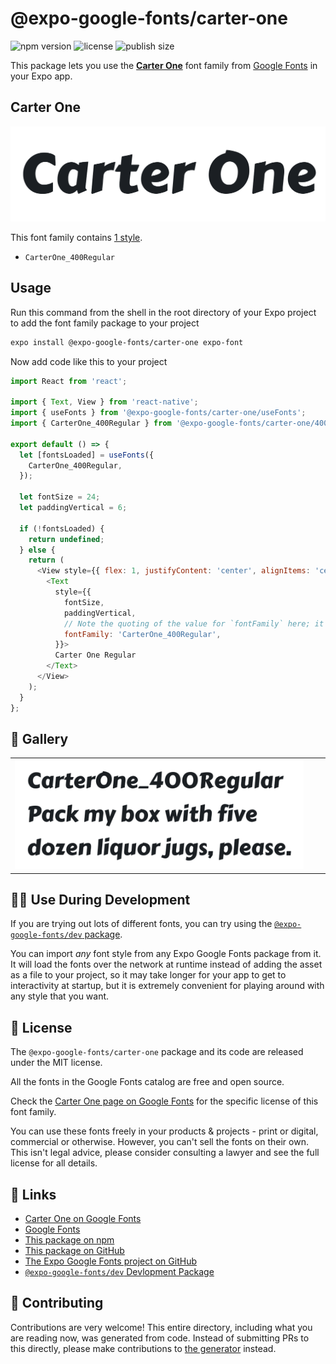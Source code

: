 # @expo-google-fonts/carter-one

![npm version](https://flat.badgen.net/npm/v/@expo-google-fonts/carter-one)
![license](https://flat.badgen.net/github/license/expo/google-fonts)
![publish size](https://flat.badgen.net/packagephobia/install/@expo-google-fonts/carter-one)

This package lets you use the [**Carter One**](https://fonts.google.com/specimen/Carter+One) font family from [Google Fonts](https://fonts.google.com/) in your Expo app.

## Carter One

![Carter One](./font-family.png)

This font family contains [1 style](#-gallery).

- `CarterOne_400Regular`

## Usage

Run this command from the shell in the root directory of your Expo project to add the font family package to your project
```sh
expo install @expo-google-fonts/carter-one expo-font
```

Now add code like this to your project
```js
import React from 'react';

import { Text, View } from 'react-native';
import { useFonts } from '@expo-google-fonts/carter-one/useFonts';
import { CarterOne_400Regular } from '@expo-google-fonts/carter-one/400Regular';

export default () => {
  let [fontsLoaded] = useFonts({
    CarterOne_400Regular,
  });

  let fontSize = 24;
  let paddingVertical = 6;

  if (!fontsLoaded) {
    return undefined;
  } else {
    return (
      <View style={{ flex: 1, justifyContent: 'center', alignItems: 'center' }}>
        <Text
          style={{
            fontSize,
            paddingVertical,
            // Note the quoting of the value for `fontFamily` here; it expects a string!
            fontFamily: 'CarterOne_400Regular',
          }}>
          Carter One Regular
        </Text>
      </View>
    );
  }
};

```

## 🔡 Gallery


||||
|-|-|-|
|![CarterOne_400Regular](.//400Regular/CarterOne_400Regular.ttf.png)||||


## 👩‍💻 Use During Development

If you are trying out lots of different fonts, you can try using the [`@expo-google-fonts/dev` package](https://github.com/expo/google-fonts/tree/master/font-packages/dev#readme).

You can import *any* font style from any Expo Google Fonts package from it. It will load the fonts
over the network at runtime instead of adding the asset as a file to your project, so it may take longer
for your app to get to interactivity at startup, but it is extremely convenient
for playing around with any style that you want.

## 📖 License

The `@expo-google-fonts/carter-one` package and its code are released under the MIT license.

All the fonts in the Google Fonts catalog are free and open source.

Check the [Carter One page on Google Fonts](https://fonts.google.com/specimen/Carter+One) for the specific license of this font family.

You can use these fonts freely in your products & projects - print or digital, commercial or otherwise. However, you can't sell the fonts on their own. This isn't legal advice, please consider consulting a lawyer and see the full license for all details.

## 🔗 Links

- [Carter One on Google Fonts](https://fonts.google.com/specimen/Carter+One)
- [Google Fonts](https://fonts.google.com/)
- [This package on npm](https://www.npmjs.com/package/@expo-google-fonts/carter-one)
- [This package on GitHub](https://github.com/expo/google-fonts/tree/master/font-packages/carter-one)
- [The Expo Google Fonts project on GitHub](https://github.com/expo/google-fonts)
- [`@expo-google-fonts/dev` Devlopment Package](https://github.com/expo/google-fonts/tree/master/font-packages/dev)

## 🤝 Contributing

Contributions are very welcome! This entire directory, including what you are reading now, was generated from code. Instead of submitting PRs to this directly, please make contributions to [the generator](https://github.com/expo/google-fonts/tree/master/packages/generator) instead.
